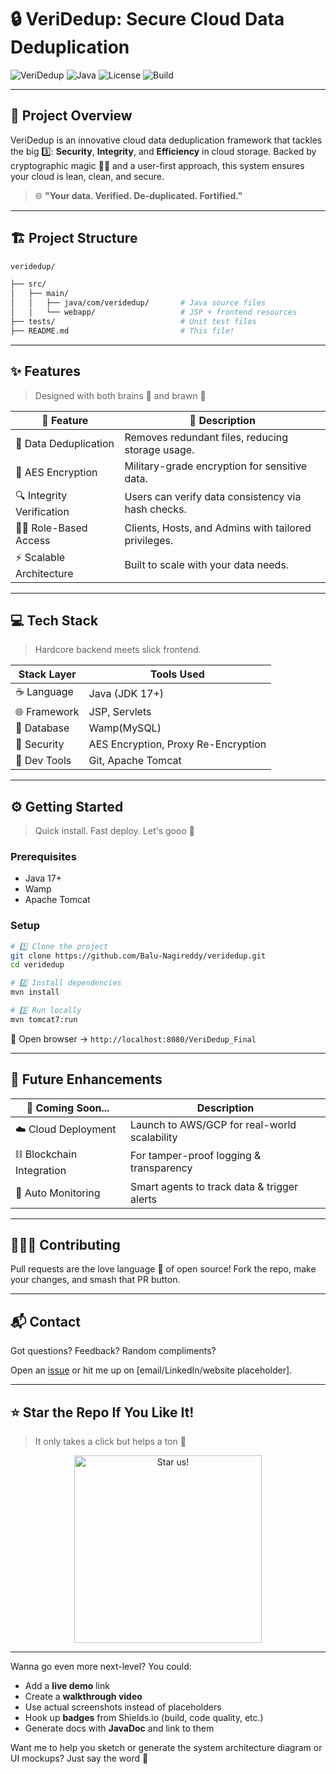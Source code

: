 # 🔒 **VeriDedup: Secure Cloud Data Deduplication**

![VeriDedup](https://img.shields.io/badge/Status-Active-success?style=for-the-badge)
![Java](https://img.shields.io/badge/Java-17%2B-blue?style=for-the-badge&logo=java)
![License](https://img.shields.io/github/license/Balu-Nagireddy/veridedup?style=for-the-badge)
![Build](https://img.shields.io/badge/Build-Passing-brightgreen?style=for-the-badge)

---

## 🚀 **Project Overview**

VeriDedup is an innovative cloud data deduplication framework that tackles the big 3️⃣: **Security**, **Integrity**, and **Efficiency** in cloud storage. Backed by cryptographic magic 🧙‍♂️ and a user-first approach, this system ensures your cloud is lean, clean, and secure.

> 🌐 **"Your data. Verified. De-duplicated. Fortified."**


---

## 🏗 **Project Structure**
```bash
veridedup/

├── src/
│   ├── main/
│   │   ├── java/com/veridedup/       # Java source files
│   │   └── webapp/                   # JSP + frontend resources
├── tests/                            # Unit test files
├── README.md                         # This file!
```

---

## ✨ **Features**
> Designed with both brains 🧠 and brawn 💪

| 🔧 Feature              | 💬 Description |
|------------------------|----------------|
| 🧹 Data Deduplication  | Removes redundant files, reducing storage usage. |
| 🔐 AES Encryption      | Military-grade encryption for sensitive data. |
| 🔍 Integrity Verification | Users can verify data consistency via hash checks. |
| 🧑‍💼 Role-Based Access  | Clients, Hosts, and Admins with tailored privileges. |
| ⚡ Scalable Architecture | Built to scale with your data needs. |

---



## 💻 **Tech Stack**
> Hardcore backend meets slick frontend.

| Stack Layer      | Tools Used |
|------------------|------------|
| ☕ Language        | Java (JDK 17+) |
| 🌐 Framework      | JSP, Servlets |
| 💾 Database       | Wamp(MySQL) |
| 🔐 Security       | AES Encryption, Proxy Re-Encryption |
| 🧰 Dev Tools      | Git, Apache Tomcat |

---

## ⚙️ **Getting Started**

> Quick install. Fast deploy. Let's gooo 🏁

### Prerequisites
- Java 17+
- Wamp
- Apache Tomcat

### Setup
```bash
# 1️⃣ Clone the project
git clone https://github.com/Balu-Nagireddy/veridedup.git
cd veridedup

# 2️⃣ Install dependencies
mvn install

# 3️⃣ Run locally
mvn tomcat7:run
```

🧭 Open browser → `http://localhost:8080/VeriDedup_Final`

---

## 🔮 **Future Enhancements**

| 🚧 Coming Soon... | Description |
|-------------------|-------------|
| ☁️ Cloud Deployment | Launch to AWS/GCP for real-world scalability |
| ⛓ Blockchain Integration | For tamper-proof logging & transparency |
| 🤖 Auto Monitoring | Smart agents to track data & trigger alerts |

---

## 🧑‍🤝‍🧑 **Contributing**
Pull requests are the love language 💌 of open source! Fork the repo, make your changes, and smash that PR button.

---

## 📬 **Contact**
Got questions? Feedback? Random compliments?

Open an [issue](https://github.com/your-username/veridedup/issues) or hit me up on [email/LinkedIn/website placeholder].

---

## ⭐ **Star the Repo If You Like It!**
> It only takes a click but helps a ton 💖

<p align="center">
  <img src="https://media.giphy.com/media/f9k1tV7HyORcngKF8v/giphy.gif" width="300" alt="Star us!" />
</p>

---

Wanna go even more next-level? You could:
- Add a **live demo** link
- Create a **walkthrough video**
- Use actual screenshots instead of placeholders
- Hook up **badges** from Shields.io (build, code quality, etc.)
- Generate docs with **JavaDoc** and link to them

Want me to help you sketch or generate the system architecture diagram or UI mockups? Just say the word 💬
